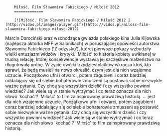 
        Miłość. Film Sławomira Fabickiego / Miłość 2012 
        =============
        
        [![Miłość. Film Sławomira Fabickiego / Miłość 2012 ](http://vidos.pl/images/player.gif)](http://vidos.pl/milosc-film-slawomira-fabickiego-milosc-2012)
        
        
 Marcin Dorociński oraz wschodząca gwiazda polskiego kina Julia Kijowska (najlepsza aktorka MFF w Salonikach) w poruszającej opowieści autorstwa Sławomira Fabickiego ('Z odzysku'), której pierwsze pokazy wzbudziły wielki entuzjazm widzów i krytyki. 'Miłość' to historia kobiety uwikłanej w trudną relację, której konsekwencje wystawią jej szczęśliwe małżeństwo na długotrwałą próbę. W życie dwójki trzydziestolatków wkracza ktoś, kto sprawi, że będą musieli na nowo określić, czym jest dla nich wzajemne uczucie. Początkowo ufni i otwarci, potem zagubieni i coraz bardziej oddalający się od siebie bohaterowie zmuszeni są postawić sobie niezwykle ważne pytania. Czy chcą się wszystkim dzielić i czy wszystko powinni wiedzieć? Jak wiele są w stanie wytrzymać i co teraz oznacza dla nich słowo 'kochać'? 'Miłość' to film zainspirowany prawdziwą historią.   ... jest dla nich wzajemne uczucie. Początkowo ufni i otwarci, potem zagubieni i coraz bardziej oddalający się od siebie bohaterowie zmuszeni są postawić sobie niezwykle ważne pytania. Czy chcą się wszystkim dzielić i czy wszystko powinni wiedzieć? Jak wiele są w stanie wytrzymać i co teraz oznacza dla nich słowo 'kochać'? 'Miłość' to film zainspirowany prawdziwą historią.
    